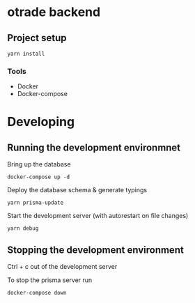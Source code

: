 # otrade backend

## Project setup
```
yarn install
```
### Tools
* Docker
* Docker-compose

# Developing
## Running the development environmnet
Bring up the database
```
docker-compose up -d
```
Deploy the database schema & generate typings
```
yarn prisma-update
```
Start the development server (with autorestart on file changes)
```
yarn debug
```

## Stopping the development environment
Ctrl + c out of the development server

To stop the prisma server run
```
docker-compose down
```